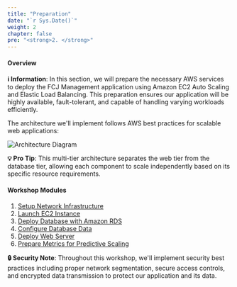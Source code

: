 ```yaml
---
title: "Preparation"
date: "`r Sys.Date()`"
weight: 2
chapter: false
pre: "<strong>2. </strong>"
---
```


#### Overview

**ℹ️ Information**: In this section, we will prepare the necessary AWS services to deploy the FCJ Management application using Amazon EC2 Auto Scaling and Elastic Load Balancing. This preparation ensures our application will be highly available, fault-tolerant, and capable of handling varying workloads efficiently.

The architecture we'll implement follows AWS best practices for scalable web applications:

![Architecture Diagram](/images/2-preparation/diagram0006.png)

**💡 Pro Tip**: This multi-tier architecture separates the web tier from the database tier, allowing each component to scale independently based on its specific resource requirements.

#### Workshop Modules

1. [Setup Network Infrastructure](2.1-setup-network/)
2. [Launch EC2 Instance](2.2-launch-ec2-instance/)
3. [Deploy Database with Amazon RDS](2.3-launch-db-instance/)
4. [Configure Database Data](2.4-add-data-to-db/)
5. [Deploy Web Server](2.5-deploy-web-server/)
6. [Prepare Metrics for Predictive Scaling](2.6-prepare-metrics-for-predictive-scaling/)

**🔒 Security Note**: Throughout this workshop, we'll implement security best practices including proper network segmentation, secure access controls, and encrypted data transmission to protect our application and its data.
